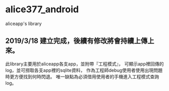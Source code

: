 # alice377_android
aliceapp's library

2019/3/18 建立完成，後續有修改將會持續上傳上來。
-----------------------------------------------------
此library主要用於aliceapp各支app，並附帶『工程模式』，
可顯示app裡回傳的log，並可撈取各支app裡的sqlite資料，
作為工程師debug使用者使用出現問題時更方便找到何時閃退。
唯一缺點為必須借用使用者的手機進入工程模式查詢log。
